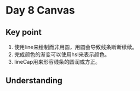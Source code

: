 # Day 8 Canvas
## Key point
1. 使用line来绘制而非用圆，用圆会导致线条断断续续。
2. 完成颜色的渐变可以使用hsl来表示颜色。
3. lineCap用来形容线条的圆润或方正。

## Understanding